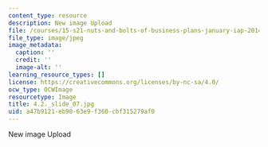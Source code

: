 ```yaml
---
content_type: resource
description: New image Upload
file: /courses/15-s21-nuts-and-bolts-of-business-plans-january-iap-2014/a47b9121eb9063e9f360cbf315279af0_4.2._slide_07.jpg
file_type: image/jpeg
image_metadata:
  caption: ''
  credit: ''
  image-alt: ''
learning_resource_types: []
license: https://creativecommons.org/licenses/by-nc-sa/4.0/
ocw_type: OCWImage
resourcetype: Image
title: 4.2._slide_07.jpg
uid: a47b9121-eb90-63e9-f360-cbf315279af0
---
```

New image Upload